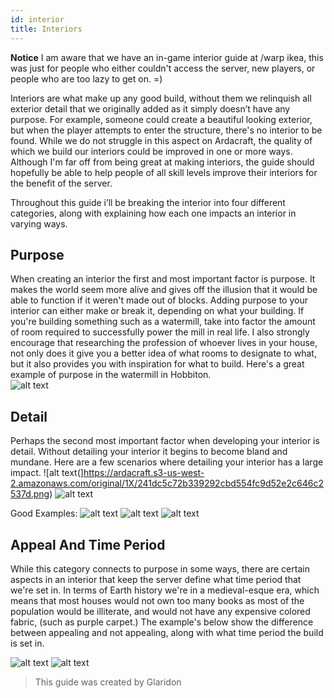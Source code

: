 ```yaml
---
id: interior
title: Interiors
---
```

**Notice**
 I am aware that we have an in-game interior guide at /warp ikea, this was just for people who either couldn't access the server, new players,  or people who are too lazy to get on. =)

Interiors are what make up any good build, without them we relinquish all exterior detail that we originally added as it simply doesn’t have any purpose. For example, someone could create a beautiful looking exterior, but when the player attempts to enter the structure, there's no interior to be found. While we do not struggle in this aspect on Ardacraft, the quality of which we build our interiors could be improved in one or more ways. Although I'm far off from being great at making interiors, the guide should hopefully be able to help people of all skill levels improve their interiors for the benefit of the server.

Throughout this guide i’ll be breaking the interior into four different categories, along with explaining how each one impacts an interior in varying ways.

## Purpose
When creating an interior the first and most important factor is purpose. It makes the world seem more alive and gives off the illusion that it would be able to function if it weren't made out of blocks. Adding purpose to your interior can either make or break it, depending on what your building. If you're building something such as a watermill, take into factor the amount of room required to successfully power the mill in real life. I also strongly encourage that researching the profession of whoever lives in your house, not only does it give you a better idea of what rooms to designate to what, but it also provides you with inspiration for what to build. Here's a great example of purpose in the watermill in Hobbiton.  
![alt text](https://ardacraft.s3-us-west-2.amazonaws.com/original/1X/2ab90efd5f5973dc7cb8de998208b5a875f95cb7.png)


## Detail
Perhaps the second most important factor when developing your interior is detail. Without detailing your interior it begins to become bland and mundane. Here are a few scenarios where detailing your interior has a large impact.
![alt text(]https://ardacraft.s3-us-west-2.amazonaws.com/original/1X/241dc5c72b339292cbd554fc9d52e2c646c2537d.png)
![alt text](https://ardacraft.s3-us-west-2.amazonaws.com/original/1X/478e608251407bb0edecdf324899341ed8dc9242.png)


Good Examples:
![alt text](https://ardacraft.s3-us-west-2.amazonaws.com/original/1X/c08aa4406023870a6bf4e6983eea9a9352d5f311.png)
![alt text](https://ardacraft.s3-us-west-2.amazonaws.com/original/1X/096c9444cf2cceba1f38eb59e5c19516080afad8.png)
![alt text](https://ardacraft.s3-us-west-2.amazonaws.com/original/1X/5d258c6254dbd43ec951d1dd503ba738c5687f2e.png)

## Appeal And Time Period
While this category connects to purpose in some ways, there are certain aspects in an interior that keep the server define what time period that we're set in. In terms of Earth history we're in a medieval-esque era, which means that most houses would not own too many books as most of the population would be illiterate, and would not have any expensive colored fabric, (such as purple carpet.) The example's below show the difference between appealing and not appealing, along with what time period the build is set in.

![alt text](https://ardacraft.s3-us-west-2.amazonaws.com/original/1X/abc9d2756934825844fa5366c2e11b79edf3ca78.png)
![alt text](https://ardacraft.s3-us-west-2.amazonaws.com/original/1X/f26a7d6e514f741cf7af4d7905aa831982a47546.png)

> This guide was created by Glaridon

